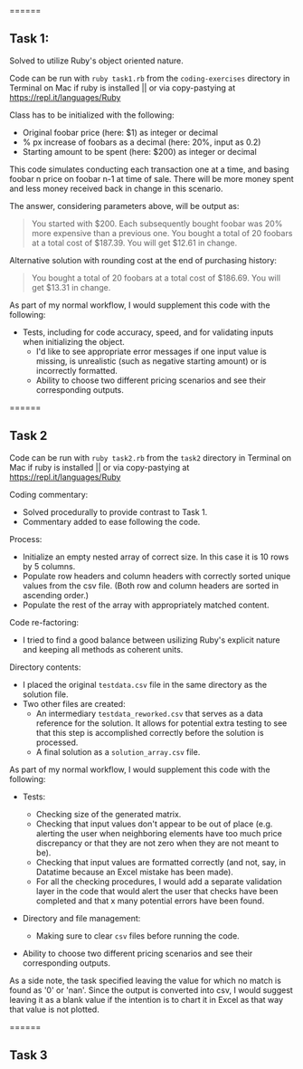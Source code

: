 ======
## Task 1:

Solved to utilize Ruby's object oriented nature.

Code can be run with `ruby task1.rb` from the `coding-exercises` directory in Terminal on Mac if ruby is installed || or via copy-pastying at https://repl.it/languages/Ruby

Class has to be initialized with the following:
* Original foobar price (here: $1) as integer or decimal
* % px increase of foobars as a decimal (here: 20%, input as 0.2)
* Starting amount to be spent (here: $200) as integer or decimal

This code simulates conducting each transaction one at a time, and basing foobar n price on foobar n-1 at time of sale. There will be more money spent and less money received back in change in this scenario.

The answer, considering parameters above, will be output as:

> You started with $200.
Each subsequently bought foobar was 20% more expensive than a previous one.
You bought a total of 20 foobars at a total cost of $187.39.
You will get $12.61 in change.

Alternative solution with rounding cost at the end of purchasing history:

> You bought a total of 20 foobars at a total cost of $186.69.
You will get $13.31 in change.

As part of my normal workflow, I would supplement this code with the following:

* Tests, including for code accuracy, speed, and for validating inputs when initializing the object.
  * I'd like to see appropriate error messages if one input value is missing, is unrealistic (such as negative starting amount) or is incorrectly formatted.
  * Ability to choose two different pricing scenarios and see their corresponding outputs.

======
## Task 2

Code can be run with `ruby task2.rb` from the `task2` directory in Terminal on Mac if ruby is installed || or via copy-pastying at https://repl.it/languages/Ruby

Coding commentary:
* Solved procedurally to provide contrast to Task 1.
* Commentary added to ease following the code.

Process: 
* Initialize an empty nested array of correct size. In this case it is 10 rows by 5 columns.
* Populate row headers and column headers with correctly sorted unique values from the csv file. (Both row and column headers are sorted in ascending order.)
* Populate the rest of the array with appropriately matched content.

Code re-factoring:
* I tried to find a good balance between usilizing Ruby's explicit nature and keeping all methods as coherent units.

Directory contents:
* I placed the original `testdata.csv` file in the same directory as the solution file. 
* Two other files are created:
  * An intermediary `testdata_reworked.csv` that serves as a data reference for the solution. It allows for potential extra testing to see that this step is accomplished correctly before the solution is processed.
  * A final solution as a `solution_array.csv` file.

As part of my normal workflow, I would supplement this code with the following:

* Tests:
  * Checking size of the generated matrix.
  * Checking that input values don't appear to be out of place (e.g. alerting the user when neighboring elements have too much price discrepancy or that they are not zero when they are not meant to be).
  * Checking that input values are formatted correctly (and not, say, in Datatime because an Excel mistake has been made).
  * For all the checking procedures, I would add a separate validation layer in the code that would alert the user that checks have been completed and that x many potential errors have been found.

* Directory and file management:
  * Making sure to clear `csv` files before running the code.

* Ability to choose two different pricing scenarios and see their corresponding outputs.

As a side note, the task specified leaving the value for which no match is found as '0' or 'nan'. Since the output is converted into csv, I would suggest leaving it as a blank value if the intention is to chart it in Excel as that way that value is not plotted.

======
## Task 3